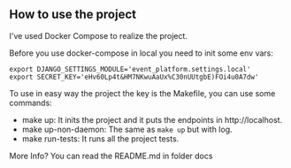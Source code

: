 ## How to use the project

I've used Docker Compose to realize the project.

Before you use docker-compose in local you need to init some env vars:

```
export DJANGO_SETTINGS_MODULE='event_platform.settings.local'
export SECRET_KEY='eHv60Lp4t&HM7NKwuAaUx%C30nUUtgbE)FOi4u0A7dw'
```

To use in easy way the project the key is the Makefile, you can use some commands:

- make up: It inits the project and it puts the endpoints in http://localhost.
- make up-non-daemon: The same as `make up`  but with log.
- make run-tests: It runs all the project tests.

More Info? You can read the README.md in folder docs
